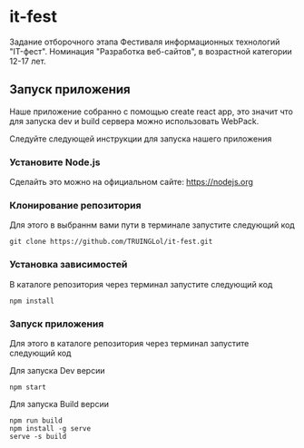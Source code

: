 # it-fest
Задание отборочного этапа Фестиваля информационных технологий "IT-фест". Номинация "Разработка веб-сайтов", в возрастной категории 12-17 лет.

## Запуск приложения
Наше приложение собранно с помощью create react app, это значит что для запуска dev и build сервера можно использовать WebPack.

Следуйте следующей инструкции для запуска нашего приложения

### Установите Node.js
Сделайть это можно на официальном сайте: https://nodejs.org

### Клонирование репозитория
Для этого в выбраннм вами пути в терминале запустите следующий код
```
git clone https://github.com/TRUINGLol/it-fest.git
```
### Установка зависимостей
В каталоге репозитория через терминал запустите следующий код
```
npm install
```

### Запуск приложения
Для этого в каталоге репозитория через терминал запустите следующий код

Для запуска Dev версии
```
npm start
```

Для запуска Build версии
```
npm run build
npm install -g serve
serve -s build
```
